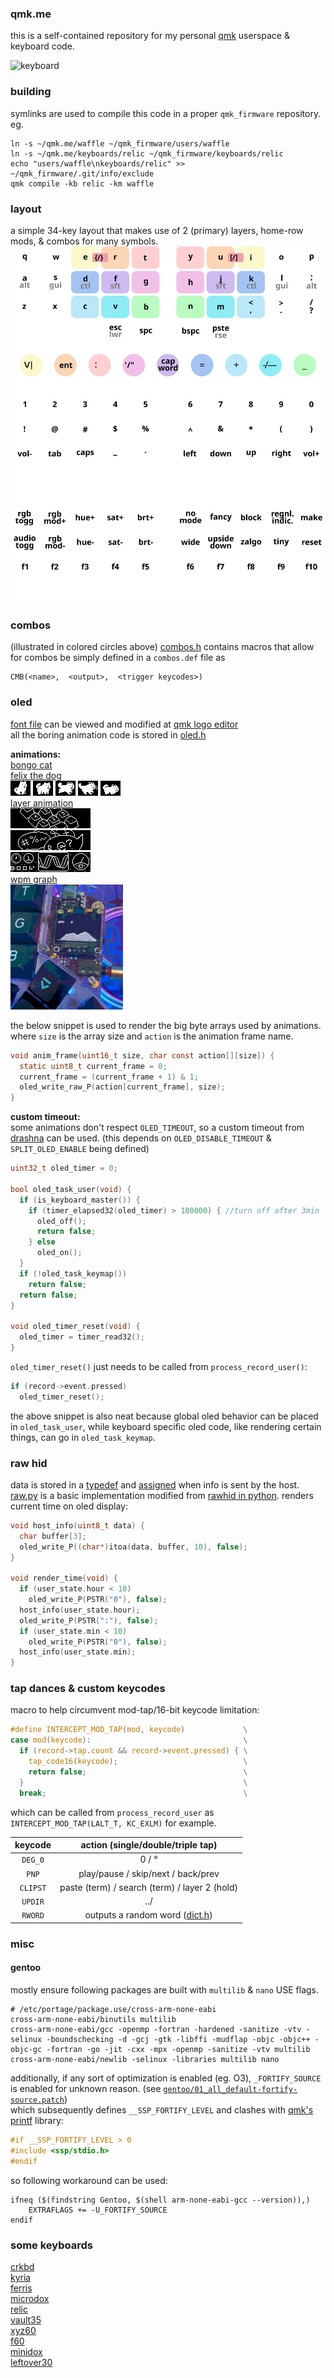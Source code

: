 ### qmk.me
this is a self-contained repository for my personal [qmk](https://github.com/qmk/qmk_firmware) userspace & keyboard code.

![keyboard](https://i.imgur.com/s0dN0JDh.jpeg)

### building
symlinks are used to compile this code in a proper `qmk_firmware` repository.\
eg.
```shell
ln -s ~/qmk.me/waffle ~/qmk_firmware/users/waffle
ln -s ~/qmk.me/keyboards/relic ~/qmk_firmware/keyboards/relic
echo "users/waffle\nkeyboards/relic" >> ~/qmk_firmware/.git/info/exclude
qmk compile -kb relic -km waffle

```

### layout
a simple 34-key layout that makes use of 2 (primary) layers, home-row mods, & combos for many symbols.
![layout](img/layout.svg)

### combos
(illustrated in colored circles above)
[combos.h](waffle/combos.h) contains macros that allow for combos be simply defined in a `combos.def` file as
```
CMB(<name>,  <output>,  <trigger keycodes>)
```

### oled
[font file](waffle/oledfont.h) can be viewed and modified at [qmk logo editor](https://joric.github.io/qle)\
all the boring animation code is stored in [oled.h](waffle/oled.h)

**animations:**\
[bongo cat](https://github.com/waffle87/qmk.me/blob/master/waffle/oled.c#L151-#L168)\
[felix the dog](https://github.com/waffle87/qmk.me/blob/master/waffle/oled.c#L128-#L149)\
![sit](img/sit.png) ![walk](img/walk.png) ![run](img/run.png) ![bark](img/bark.png) ![sneak](img/sneak.png)\
[layer animation](https://github.com/waffle87/qmk.me/blob/master/waffle/oled.c#L203-#L226)\
![num](img/num.png)\
![sym](img/sym.png)\
![sys](img/sys.png)\
[wpm graph](https://github.com/waffle87/qmk.me/blob/master/waffle/oled.c#L170-#L201)\
![gif](img/wpm_graph.gif)

the below snippet is used to render the big byte arrays used by animations.
where `size` is the array size and `action` is the animation frame name.
```c
void anim_frame(uint16_t size, char const action[][size]) {
  static uint8_t current_frame = 0;
  current_frame = (current_frame + 1) & 1;
  oled_write_raw_P(action[current_frame], size);
}
```
**custom timeout:**\
some animations don't respect `OLED_TIMEOUT`, so a custom timeout from [drashna](https://github.com/qmk/qmk_firmware/blob/master/users/drashna/oled/oled_stuff.c) can be used.
(this depends on `OLED_DISABLE_TIMEOUT` & `SPLIT_OLED_ENABLE` being defined)
```c
uint32_t oled_timer = 0;

bool oled_task_user(void) {
  if (is_keyboard_master()) {
    if (timer_elapsed32(oled_timer) > 180000) { //turn off after 3min
      oled_off();
      return false;
    } else
      oled_on();
  }
  if (!oled_task_keymap())
    return false;
  return false;
}

void oled_timer_reset(void) {
  oled_timer = timer_read32();
}
```
`oled_timer_reset()` just needs to be called from `process_record_user()`:
```c
if (record->event.pressed)
  oled_timer_reset();
```
the above snippet is also neat because global oled behavior can be placed in `oled_task_user`,
while keyboard specific oled code, like rendering certain things, can go in `oled_task_keymap`.

### raw hid
data is stored in a [typedef](https://github.com/waffle87/qmk.me/blob/master/waffle/waffle.h#L11-#L16) and [assigned](https://github.com/waffle87/qmk.me/blob/master/waffle/waffle.c#L7-#L11) when info is sent by the host.\
[raw.py](waffle/raw.py) is a basic implementation modified from [rawhid in python](https://gist.github.com/fauxpark/03a3efcc7dbdfbfe57791ea267b13c55).
renders current time on oled display:
```c
void host_info(uint8_t data) {
  char buffer[3];
  oled_write_P((char*)itoa(data, buffer, 10), false);
}

void render_time(void) {
  if (user_state.hour < 10)
    oled_write_P(PSTR("0"), false);
  host_info(user_state.hour);
  oled_write_P(PSTR(":"), false);
  if (user_state.min < 10)
    oled_write_P(PSTR("0"), false);
  host_info(user_state.min);
}
```
### tap dances & custom keycodes
macro to help circumvent mod-tap/16-bit keycode limitation:
```c
#define INTERCEPT_MOD_TAP(mod, keycode)             \
case mod(keycode):                                  \
  if (record->tap.count && record->event.pressed) { \
    tap_code16(keycode);                            \
    return false;                                   \
  }                                                 \
  break;                                            \

```
which can be called from `process_record_user` as `INTERCEPT_MOD_TAP(LALT_T, KC_EXLM)` for example.

| keycode  | action (single/double/triple tap)             |
| :------: | :-------------------------------------------: |
| `DEG_0`  | 0 / °                                         |
| `PNP`    | play/pause / skip/next / back/prev            |
| `CLIPST` | paste (term) / search (term) / layer 2 (hold) |
| `UPDIR`  | ../                                           |
| `RWORD`  | outputs a random word ([dict.h](https://raw.githubusercontent.com/qmk/qmk_firmware/master/users/ridingqwerty/dict.h)) |

### misc
#### gentoo
mostly ensure following packages are built with `multilib` & `nano` USE flags.
```
# /etc/portage/package.use/cross-arm-none-eabi
cross-arm-none-eabi/binutils multilib
cross-arm-none-eabi/gcc -openmp -fortran -hardened -sanitize -vtv -selinux -boundschecking -d -gcj -gtk -libffi -mudflap -objc -objc++ -objc-gc -fortran -go -jit -cxx -mpx -openmp -sanitize -vtv multilib
cross-arm-none-eabi/newlib -selinux -libraries multilib nano
```
additionally, if any sort of optimization is enabled (eg. O3), `_FORTIFY_SOURCE` is enabled for unknown reason. (see [`gentoo/01_all_default-fortify-source.patch`](https://gitweb.gentoo.org/proj/gcc-patches.git/tree/11.3.0/gentoo/01_all_default-fortify-source.patch))\
which subsequently defines `__SSP_FORTIFY_LEVEL` and clashes with [qmk's printf](https://github.com/qmk/printf/tree/master) library:
```c
#if __SSP_FORTIFY_LEVEL > 0
#include <ssp/stdio.h>
#endif
```
so following workaround can be used:
```make
ifneq ($(findstring Gentoo, $(shell arm-none-eabi-gcc --version)),)
	EXTRAFLAGS += -U_FORTIFY_SOURCE
endif
```

### some keyboards
[crkbd](keymaps/crkbd)\
[kyria](keymaps/kyria)\
[ferris](keymaps/ferris)\
[microdox](keymaps/microdox)\
[relic](keyboards/relic)\
[vault35](keyboards/vault35)\
[xyz60](keyboards/xyz60)\
[f60](kemaps/f60)\
[minidox](keyboards/minidox)\
[leftover30](keyboards/leftover30)
